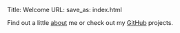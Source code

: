 Title: Welcome
URL:
save_as: index.html

<!-- homepage as url='' -->

Find out a little [about]({filename}about.md) me or check out my [GitHub]({filename}github.md) projects.